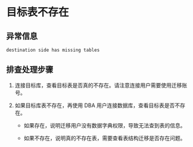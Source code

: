 # 目标表不存在

## 异常信息

```shell
destination side has missing tables
```

## 排查处理步骤

1. 连接目标库，查看目标表是否真的不存在。请注意连接用户需要使用迁移账号。

2. 如果目标库表不存在，再使用 DBA 用户连接数据库，查看目标表是否不存在。

    * 如果存在，说明迁移用户没有数据字典权限，导致无法查到表的信息。

    * 如果不存在，说明真的不存在表，需要查看表结构迁移是否存在问题。
